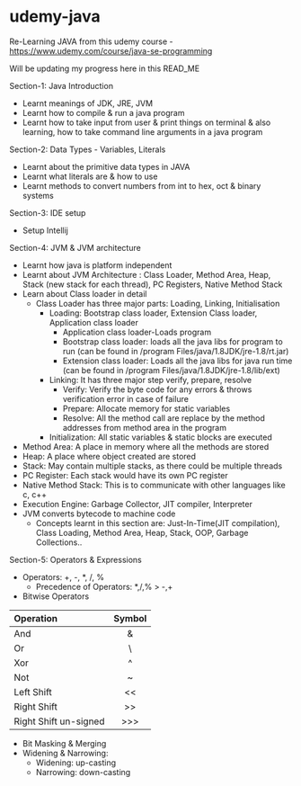 # udemy-java

Re-Learning JAVA from this udemy course - https://www.udemy.com/course/java-se-programming

Will be updating my progress here in this READ_ME

Section-1: Java Introduction
- Learnt meanings of JDK, JRE, JVM
- Learnt how to compile & run a java program
- Learnt how to take input from user & print things on terminal & also learning, how to take command line arguments in a java program

Section-2: Data Types - Variables, Literals
- Learnt about the primitive data types in JAVA
- Learnt what literals are & how to use
- Learnt methods to convert numbers from int to hex, oct & binary systems

Section-3: IDE setup
- Setup Intellij

Section-4: JVM & JVM architecture
- Learnt how java is platform independent
- Learnt about JVM Architecture : Class Loader, Method Area, Heap, Stack (new stack for each thread), PC Registers, Native Method Stack
- Learn about Class loader in detail
  - Class Loader has three major parts: Loading, Linking, Initialisation
    - Loading: Bootstrap class loader, Extension Class loader, Application class loader
      - Application class loader-Loads program
      - Bootstrap class loader: loads all the java libs for program to run (can be found in /program Files/java/1.8JDK/jre-1.8/rt.jar)
      - Extension class loader: Loads all the java libs for java run time (can be found in /program Files/java/1.8JDK/jre-1.8/lib/ext)
    - Linking: It has three major step verify, prepare, resolve
      - Verify: Verify the byte code for any errors & throws verification error in case of failure
      - Prepare: Allocate memory for static variables
      - Resolve: All the method call are replace by the method addresses from method area in the program
    - Initialization: All static variables & static blocks are executed
- Method Area: A place in memory where all the methods are stored
- Heap: A place where object created are stored
- Stack: May contain multiple stacks, as there could be multiple threads
- PC Register: Each stack would have its own PC register
- Native Method Stack: This is to communicate with other languages like c, c++
- Execution Engine: Garbage Collector, JIT compiler, Interpreter
- JVM converts bytecode to machine code
  - Concepts learnt in this section are: Just-In-Time(JIT compilation), Class Loading, Method Area, Heap, Stack, OOP, Garbage Collections..

Section-5: Operators & Expressions
- Operators: +, -, *, /, % 
  - Precedence of Operators: *,/,%  > -,+
- Bitwise Operators

| Operation             | Symbol |
|:----------------------|:------:|
| And                   |   &    |
| Or                    |   \    |
| Xor                   |   ^    |
| Not                   |   ~    |
| Left Shift            |   <<   |
| Right Shift           |  \>>   |
| Right Shift un-signed |  \>>>  |

- Bit Masking & Merging
- Widening & Narrowing:
  - Widening: up-casting
  - Narrowing: down-casting



















